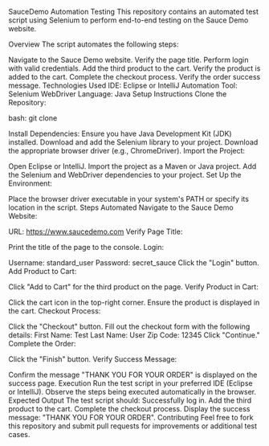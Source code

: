SauceDemo Automation Testing
This repository contains an automated test script using Selenium to perform end-to-end testing on the Sauce Demo website.

Overview
The script automates the following steps:

Navigate to the Sauce Demo website.
Verify the page title.
Perform login with valid credentials.
Add the third product to the cart.
Verify the product is added to the cart.
Complete the checkout process.
Verify the order success message.
Technologies Used
IDE: Eclipse or IntelliJ
Automation Tool: Selenium WebDriver
Language: Java
Setup Instructions
Clone the Repository:

bash: git clone <repository-url>

Install Dependencies:
  Ensure you have Java Development Kit (JDK) installed.
  Download and add the Selenium library to your project.
  Download the appropriate browser driver (e.g., ChromeDriver).
Import the Project:

Open Eclipse or IntelliJ.
Import the project as a Maven or Java project.
Add the Selenium and WebDriver dependencies to your project.
Set Up the Environment:

Place the browser driver executable in your system's PATH or specify its location in the script.
Steps Automated
Navigate to the Sauce Demo Website:

URL: https://www.saucedemo.com
Verify Page Title:

Print the title of the page to the console.
Login:

Username: standard_user
Password: secret_sauce
Click the "Login" button.
Add Product to Cart:

Click "Add to Cart" for the third product on the page.
Verify Product in Cart:

Click the cart icon in the top-right corner.
Ensure the product is displayed in the cart.
Checkout Process:

Click the "Checkout" button.
Fill out the checkout form with the following details:
First Name: Test
Last Name: User
Zip Code: 12345
Click "Continue."
Complete the Order:

Click the "Finish" button.
Verify Success Message:

Confirm the message "THANK YOU FOR YOUR ORDER" is displayed on the success page.
Execution
Run the test script in your preferred IDE (Eclipse or IntelliJ).
Observe the steps being executed automatically in the browser.
Expected Output
The test script should:
Successfully log in.
Add the third product to the cart.
Complete the checkout process.
Display the success message: "THANK YOU FOR YOUR ORDER".
Contributing
Feel free to fork this repository and submit pull requests for improvements or additional test cases.
